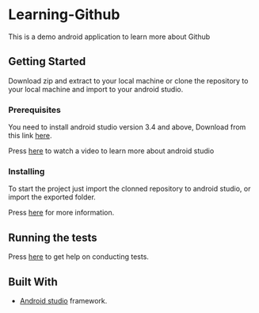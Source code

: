 # Learning-Github
This is a demo android application to learn more about Github

## Getting Started

Download zip and extract to your local machine or clone the repository to your local machine and import to your android studio.

### Prerequisites

You need to install android studio version 3.4 and above, Download from this link [here](https://developer.android.com/studio).

Press [here](https://www.youtube.com/watch?v=Z98hXV9GmzY) to watch a video to learn more about android studio

### Installing

To start the project just import the clonned repository to android studio, or import the exported folder.

Press [here](https://www.quora.com/How-can-I-import-and-run-a-project-in-Android-Studio) for more information.

## Running the tests

Press [here](https://developer.android.com/training/testing/ui-testing) to get help on conducting tests.

## Built With

* [Android studio](https://developer.android.com/studio) framework.

